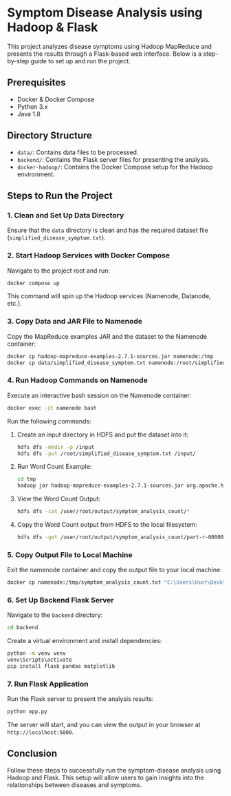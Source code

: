 # Symptom Disease Analysis using Hadoop & Flask

This project analyzes disease symptoms using Hadoop MapReduce and presents the results through a Flask-based web interface. Below is a step-by-step guide to set up and run the project.

## Prerequisites

- Docker & Docker Compose
- Python 3.x
- Java 1.8

## Directory Structure

- `data/`: Contains data files to be processed.
- `backend/`: Contains the Flask server files for presenting the analysis.
- `docker-hadoop/`: Contains the Docker Compose setup for the Hadoop environment.

## Steps to Run the Project

### 1. Clean and Set Up Data Directory

Ensure that the `data` directory is clean and has the required dataset file (`simplified_disease_symptom.txt`).

### 2. Start Hadoop Services with Docker Compose

Navigate to the project root and run:

```sh
docker compose up
```

This command will spin up the Hadoop services (Namenode, Datanode, etc.).

### 3. Copy Data and JAR File to Namenode

Copy the MapReduce examples JAR and the dataset to the Namenode container:

```sh
docker cp hadoop-mapreduce-examples-2.7.1-sources.jar namenode:/tmp
docker cp data/simplified_disease_symptom.txt namenode:/root/simplified_disease_symptom.txt
```

### 4. Run Hadoop Commands on Namenode

Execute an interactive bash session on the Namenode container:

```sh
docker exec -it namenode bash
```

Run the following commands:

1. Create an input directory in HDFS and put the dataset into it:

   ```sh
   hdfs dfs -mkdir -p /input
   hdfs dfs -put /root/simplified_disease_symptom.txt /input/
   ```

2. Run Word Count Example:

   ```sh
   cd tmp
   hadoop jar hadoop-mapreduce-examples-2.7.1-sources.jar org.apache.hadoop.examples.WordCount /input/simplified_disease_symptom.txt output/symptom_analysis_count
   ```



4. View the Word Count Output:

   ```sh
   hdfs dfs -cat /user/root/output/symptom_analysis_count/*
   ```

5. Copy the Word Count output from HDFS to the local filesystem:
   ```sh
   hdfs dfs -get /user/root/output/symptom_analysis_count/part-r-00000 symptom_analysis_count.txt
   ```

### 5. Copy Output File to Local Machine

Exit the namenode container and copy the output file to your local machine:

```sh
docker cp namenode:/tmp/symptom_analysis_count.txt "C:\Users\User\Desktop\Charlie College\Cloud\Projects\P3\hdfs-docker-compose-main\cloud_project\docker-hadoop\backend"
```

### 6. Set Up Backend Flask Server

Navigate to the `backend` directory:

```sh
cd backend
```

Create a virtual environment and install dependencies:

```sh
python -m venv venv
venv\Scripts\activate
pip install flask pandas matplotlib
```

### 7. Run Flask Application

Run the Flask server to present the analysis results:

```sh
python app.py
```

The server will start, and you can view the output in your browser at `http://localhost:5000`.

## Conclusion

Follow these steps to successfully run the symptom-disease analysis using Hadoop and Flask. This setup will allow users to gain insights into the relationships between diseases and symptoms.
